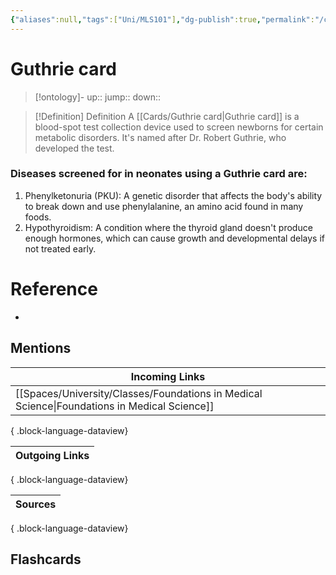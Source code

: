 ```yaml
---
{"aliases":null,"tags":["Uni/MLS101"],"dg-publish":true,"permalink":"/cards/guthrie-card/","dgPassFrontmatter":true}
---
```


# Guthrie card

> [!ontology]-
> up:: 
> jump:: 
> down:: 

> [!Definition] Definition
> A [[Cards/Guthrie card\|Guthrie card]] is a blood-spot test collection device used to screen newborns for certain metabolic disorders. It's named after Dr. Robert Guthrie, who developed the test.

### Diseases screened for in neonates using a Guthrie card are:

1. Phenylketonuria (PKU): A genetic disorder that affects the body's ability to break down and use phenylalanine, an amino acid found in many foods.
2. Hypothyroidism: A condition where the thyroid gland doesn't produce enough hormones, which can cause growth and developmental delays if not treated early.

# Reference
- 

## Mentions

| Incoming Links                                                                                  |
| ----------------------------------------------------------------------------------------------- |
| [[Spaces/University/Classes/Foundations in Medical Science\|Foundations in Medical Science]] |

{ .block-language-dataview}

| Outgoing Links |
| -------------- |

{ .block-language-dataview}

| Sources |
| ------- |

{ .block-language-dataview}

## Flashcards 

